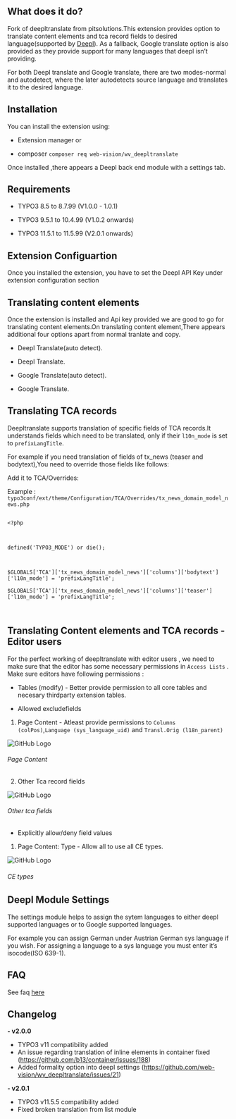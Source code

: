 


## What does it do?

Fork of deepltranslate from pitsolutions.This extension provides option to translate content elements and tca record fields to desired language(supported by [Deepl](https://www.deepl.com/en/api.html)). As a fallback, Google translate option is also provided as they provide support for many languages that deepl isn’t providing.



For both Deepl translate and Google translate, there are two modes-normal and autodetect, where the later autodetects source language and translates it to the desired language.



## Installation

You can install the extension using:

- Extension manager or

- composer ``` composer req web-vision/wv_deepltranslate ```



Once installed ,there appears a Deepl back end module with a settings tab.

## Requirements

- TYPO3 8.5 to 8.7.99 (V1.0.0 - 1.0.1)

- TYPO3 9.5.1 to 10.4.99 (V1.0.2 onwards)

- TYPO3 11.5.1 to 11.5.99 (V2.0.1 onwards)



## Extension Configuartion



Once you installed the extension, you have to set the Deepl API Key under extension configuration section




## Translating content elements



Once the extension is installed and Api key provided we are good to go for translating content elements.On translating content element,There appears additional four options apart from normal tranlate and copy.



- Deepl Translate(auto detect).

- Deepl Translate.

- Google Translate(auto detect).

- Google Translate.



## Translating TCA records



Deepltranslate supports translation of specific fields of TCA records.It understands fields which need to be translated, only if their ``` l10n_mode ``` is set to ``` prefixLangTitle ```.



For example if you need translation of fields of tx_news (teaser and bodytext),You need to override those fields like follows:



Add it to TCA/Overrides:

Example : ``` typo3conf/ext/theme/Configuration/TCA/Overrides/tx_news_domain_model_news.php ```



```

<?php



defined('TYPO3_MODE') or die();



$GLOBALS['TCA']['tx_news_domain_model_news']['columns']['bodytext']['l10n_mode'] = 'prefixLangTitle';

$GLOBALS['TCA']['tx_news_domain_model_news']['columns']['teaser']['l10n_mode'] = 'prefixLangTitle';



```



## Translating Content elements and TCA records - Editor users



For the perfect working of deepltranslate with editor users , we need to make sure that the editor has some necessary permissions in ``` Access Lists ``` . Make sure editors have following permissions :



* Tables (modify) - Better provide permission to all core tables and necesary thirdparty extension tables.

* Allowed excludefields

1. Page Content - Atleast provide permissions to ``` Columns (colPos) ```,``` Language (sys_language_uid) ``` and ``` Transl.Orig (l18n_parent) ```

![GitHub Logo](/Documentation/Images/UserManual/page-content.png)

###### Page Content



2. Other Tca record fields



![GitHub Logo](/Documentation/Images/UserManual/tca-fields.png)

###### Other tca fields

* Explicitly allow/deny field values

1. Page Content: Type - Allow all to use all CE types.



![GitHub Logo](/Documentation/Images/UserManual/ce-types.png)

###### CE types




## Deepl Module Settings

The settings module helps to assign the sytem languages to either deepl supported languages or to Google supported languages.



For example you can assign German under Austrian German sys language if you wish. For assigning a language to a sys language you must enter it’s isocode(ISO 639-1).



## FAQ



See faq [here](https://docs.typo3.org/typo3cms/extensions/wv_deepltranslate/Faq/Index.html)



## Changelog

 **- v2.0.0**

 - TYPO3 v11 compatibility added
 - An issue regarding translation of inline elements in container fixed (https://github.com/b13/container/issues/188)
 - Added formality option into deepl settings (https://github.com/web-vision/wv_deepltranslate/issues/21)

 **- v2.0.1**

 - TYPO3 v11.5.5 compatibility added
 - Fixed broken translation from list module
